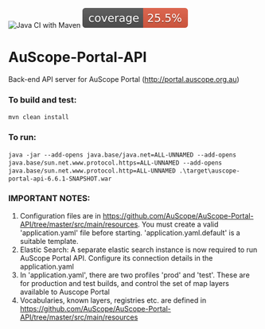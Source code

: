 ![Java CI with Maven](https://github.com/AuScope/AuScope-Portal-API/workflows/build-dev/badge.svg?branch=master)
[![Coverage](.github/badges/jacoco.svg)](.github/coverage/jacoco.csv)

# AuScope-Portal-API

Back-end API server for AuScope Portal (http://portal.auscope.org.au)

### To build and test:

```
mvn clean install
```

### To run:

```
java -jar --add-opens java.base/java.net=ALL-UNNAMED --add-opens java.base/sun.net.www.protocol.https=ALL-UNNAMED --add-opens java.base/sun.net.www.protocol.http=ALL-UNNAMED .\target\auscope-portal-api-6.6.1-SNAPSHOT.war
```

### IMPORTANT NOTES:

1) Configuration files are in https://github.com/AuScope/AuScope-Portal-API/tree/master/src/main/resources. You must create a valid 'application.yaml' file before starting. 'application.yaml.default' is a suitable template.
2) Elastic Search: A separate elastic search instance is now required to run AuScope Portal API.  Configure its connection details in the application.yaml
3) In 'application.yaml', there are two profiles 'prod' and 'test'. These are for production and test builds, and control the set of map layers available to Auscope Portal
4) Vocabularies, known layers, registries etc. are defined in https://github.com/AuScope/AuScope-Portal-API/tree/master/src/main/resources

